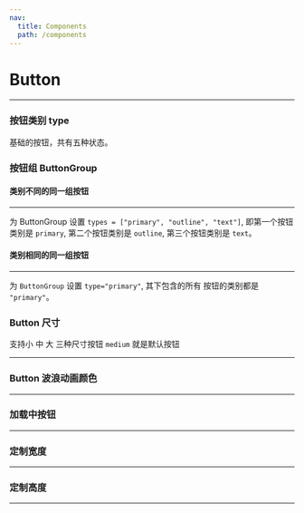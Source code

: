 ```yaml
---
nav:
  title: Components
  path: /components
---
```


# Button

---

### 按钮类别 type

基础的按钮，共有五种状态。

<code src="./document/BasicButton.tsx"></code>

### 按钮组 ButtonGroup

#### 类别不同的同一组按钮

---

为 ButtonGroup 设置 `types = ["primary", "outline", "text"]`, 即第一个按钮类别是 `primary`, 第二个按钮类别是 `outline`, 第三个按钮类别是 `text`。

<code src="./document/ButtonGroup.tsx"></code>

#### 类别相同的同一组按钮

---

为 `ButtonGroup` 设置 `type="primary"`, 其下包含的所有 按钮的类别都是 `"primary"`。

<code src="./document/ButtonGroup2.tsx"></code>

### Button 尺寸

支持小 中 大 三种尺寸按钮 `medium` 就是默认按钮

---

<code src="./document/SizeButton.tsx"></code>

### Button 波浪动画颜色

---

<code src="./document/Animation.tsx"></code>

### 加载中按钮

---

<code src="./document/LoadingButton.tsx"></code>

### 定制宽度

---

<code src="./document/Width.tsx"></code>

### 定制高度

---

<code src="./document/Height.tsx"></code>
